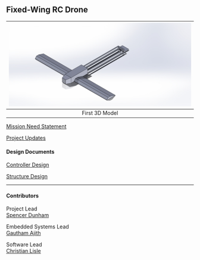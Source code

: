 ## Fixed-Wing RC Drone

| [![3D Model](/docs/DronePT1.JPG)](/docs/DronePT1.JPG) |
| :--: |
| First 3D Model |

[Mission Need Statement](/docs/mission-need-statement.md)

[Project Updates](/docs/project-updates.md)


#### Design Documents
[Controller Design](./docs/Controller%20Design%20Document.pdf)

[Structure Design](./docs/Structure%20Design%20Document.pdf)

---

#### Contributors

Project Lead \
[Spencer Dunham](https://github.com/Sdunham01)

Embedded Systems Lead \
[Gautham Ajith](https://github.com/gajith0104)

Software Lead \
[Christian Lisle](http://github.com/christianlisle)
